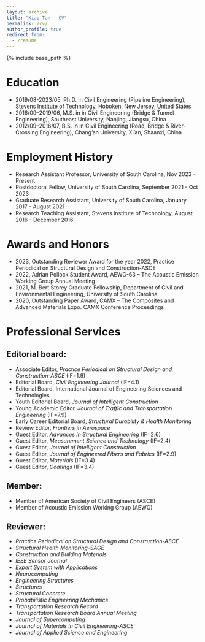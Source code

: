 ```yaml
---
layout: archive
title: "Xiao Tan - CV"
permalink: /cv/
author_profile: true
redirect_from:
  - /resume
---
```


{% include base_path %}

Education
======
* 2019/08-2023/05, Ph.D. in Civil Engineering (Pipeline Engineering), Stevens Institute of Technology, Hoboken, New Jersey, United States
* 2016/09–2019/06, M.S. in in Civil Engineering (Bridge & Tunnel Engineering), Southeast University, Nanjing, Jiangsu, China
* 2012/09–2016/07, B.S. in in Civil Engineering (Road, Bridge & River-Crossing Engineering), Chang’an University, Xi’an, Shaanxi, China



Employment History 
======
* Research Assistant Professor, University of South Carolina, Nov 2023 - Present 
* Postdoctoral Fellow, University of South Carolina, September 2021 - Oct 2023
* Graduate Research Assistant, University of South Carolina, January 2017 - August 2021 
* Research Teaching Assistant, Stevens Institute of Technology, August 2016 - December 2016 


  
Awards and Honors
======
* 2023, Outstanding Reviewer Award for the year 2022, Practice Periodical on Structural Design and Construction-ASCE
* 2022, Adrian Pollock Student Award, AEWG-63 – The Acoustic Emission Working Group Annual Meeting
* 2021, M. Bert Storey Graduate Fellowship, Department of Civil and Environmental Engineering, University of South Carolina
* 2020, Outstanding Paper Award, CAMX – The Composites and Advanced Materials Expo. CAMX Conference Proceedings



Professional Services 
======
Editorial board:
------
* Associate Editor, *Practice Periodical on Structural Design and Construction-ASCE* (IF=1.9)
* Editorial Board, *Civil Engineering Journal* (IF=4.1)
* Editorial Board, International Journal of Engineering Sciences and Technologies  
* Youth Editorial Board, *Journal of Intelligent Construction*
* Young Academic Editor, *Journal of Traffic and Transportation Engineering* (IF=7.9)
* Early Career Editorial Board, *Structural Durability & Health Monitoring*
* Review Editor, *Frontiers in Aerospace*
* Guest Editor, *Advances in Structural Engineering* (IF=2.6)
* Guest Editor, *Measurement Science and Technology* (IF=2.4)
* Guest Editor, *Journal of Intelligent Construction*
* Guest Editor, *Journal of Engineered Fibers and Fabrics* (IF=2.9)
* Guest Editor, *Materials* (IF=3.4)
* Guest Editor, *Coatings* (IF=3.4)
 
Member:
------
* Member of American Society of Civil Engineers (ASCE)
* Member of Acoustic Emission Working Group (AEWG)
 
Reviewer:
------
* *Practice Periodical on Structural Design and Construction-ASCE*
* *Structural Health Monitoring-SAGE*
* *Construction and Building Materials*
* *IEEE Sensor Journal*
* *Expert System with Applications*
* *Neurocomputing*
* *Engineering Structures*
* *Structures*
* *Structural Concrete*
* *Probabilistic Engineering Mechanics*
* *Transportation Research Record*
* *Transportation Research Board Annual Meeting*
* *Journal of Supercomputing*
* *Journal of Materials in Civil Engineering-ASCE*
* *Journal of Applied Science and Engineering*





